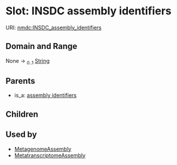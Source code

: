 
# Slot: INSDC assembly identifiers




URI: [nmdc:INSDC_assembly_identifiers](https://microbiomedata/meta/INSDC_assembly_identifiers)


## Domain and Range

None &#8594;  <sub>0..1</sub> [String](types/String.md)

## Parents

 *  is_a: [assembly identifiers](assembly_identifiers.md)

## Children


## Used by

 * [MetagenomeAssembly](MetagenomeAssembly.md)
 * [MetatranscriptomeAssembly](MetatranscriptomeAssembly.md)

